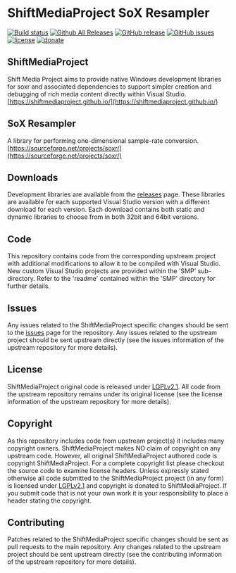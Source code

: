 ShiftMediaProject SoX Resampler
=============
[![Build status](https://ci.appveyor.com/api/projects/status/kw9ijne5qy5in6w1?svg=true)](https://ci.appveyor.com/project/Sibras/soxr)
[![Github All Releases](https://img.shields.io/github/downloads/ShiftMediaProject/soxr/total.svg)](https://github.com/ShiftMediaProject/soxr/releases)
[![GitHub release](https://img.shields.io/github/release/ShiftMediaProject/soxr.svg)](https://github.com/ShiftMediaProject/soxr/releases/latest)
[![GitHub issues](https://img.shields.io/github/issues/ShiftMediaProject/soxr.svg)](https://github.com/ShiftMediaProject/soxr/issues)
[![license](https://img.shields.io/github/license/ShiftMediaProject/soxr.svg)](https://github.com/ShiftMediaProject/soxr)
[![donate](https://img.shields.io/badge/donate-link-brightgreen.svg)](https://shiftmediaproject.github.io/8-donate/)
## ShiftMediaProject

Shift Media Project aims to provide native Windows development libraries for soxr and associated dependencies to support simpler creation and debugging of rich media content directly within Visual Studio. [https://shiftmediaproject.github.io/](https://shiftmediaproject.github.io/)

## SoX Resampler

A library for performing one-dimensional sample-rate conversion. [https://sourceforge.net/projects/soxr/](https://sourceforge.net/projects/soxr/)

## Downloads

Development libraries are available from the [releases](https://github.com/ShiftMediaProject/soxr/releases) page. These libraries are available for each supported Visual Studio version with a different download for each version. Each download contains both static and dynamic libraries to choose from in both 32bit and 64bit versions.

## Code

This repository contains code from the corresponding upstream project with additional modifications to allow it to be compiled with Visual Studio. New custom Visual Studio projects are provided within the 'SMP' sub-directory. Refer to the 'readme' contained within the 'SMP' directory for further details.

## Issues

Any issues related to the ShiftMediaProject specific changes should be sent to the [issues](https://github.com/ShiftMediaProject/soxr/issues) page for the repository. Any issues related to the upstream project should be sent upstream directly (see the issues information of the upstream repository for more details).

## License

ShiftMediaProject original code is released under [LGPLv2.1](https://www.gnu.org/licenses/lgpl-2.1.html). All code from the upstream repository remains under its original license (see the license information of the upstream repository for more details).

## Copyright

As this repository includes code from upstream project(s) it includes many copyright owners. ShiftMediaProject makes NO claim of copyright on any upstream code. However, all original ShiftMediaProject authored code is copyright ShiftMediaProject. For a complete copyright list please checkout the source code to examine license headers. Unless expressly stated otherwise all code submitted to the ShiftMediaProject project (in any form) is licensed under [LGPLv2.1](https://www.gnu.org/licenses/lgpl-2.1.html) and copyright is donated to ShiftMediaProject. If you submit code that is not your own work it is your responsibility to place a header stating the copyright.

## Contributing

Patches related to the ShiftMediaProject specific changes should be sent as pull requests to the main repository. Any changes related to the upstream project should be sent upstream directly (see the contributing information of the upstream repository for more details).